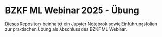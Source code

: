 # BZKF ML Webinar 2025 - Übung

Dieses Repository beinhaltet ein Jupyter Notebook sowie Einführungsfolien zur praktischen Übung
als Abschluss des BZKF ML Webinar.
